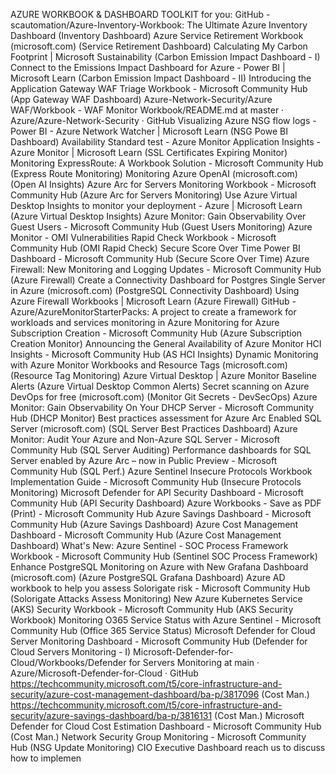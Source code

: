 AZURE WORKBOOK & DASHBOARD TOOLKIT for you:
GitHub - scautomation/Azure-Inventory-Workbook: The Ultimate Azure Inventory Dashboard (Inventory Dashboard)
Azure Service Retirement Workbook (microsoft.com) (Service Retirement Dashboard)
Calculating My Carbon Footprint | Microsoft Sustainability (Carbon Emission Impact Dashboard - I)
Connect to the Emissions Impact Dashboard for Azure - Power BI | Microsoft Learn (Carbon Emission Impact Dashboard - II)
Introducing the Application Gateway WAF Triage Workbook - Microsoft Community Hub (App Gateway WAF Dashboard)
Azure-Network-Security/Azure WAF/Workbook - WAF Monitor Workbook/README.md at master · Azure/Azure-Network-Security · GitHub
Visualizing Azure NSG flow logs - Power BI - Azure Network Watcher | Microsoft Learn (NSG Powe BI Dashboard)
Availability Standard test - Azure Monitor Application Insights - Azure Monitor | Microsoft Learn (SSL Certificates Expiring Monitor)
Monitoring ExpressRoute: A Workbook Solution - Microsoft Community Hub (Express Route Monitoring)
Monitoring Azure OpenAI (microsoft.com) (Open AI Insights)
Azure Arc for Servers Monitoring Workbook - Microsoft Community Hub (Azure Arc for Servers Monitoring)
Use Azure Virtual Desktop Insights to monitor your deployment - Azure | Microsoft Learn (Azure Virtual Desktop Insights)
Azure Monitor: Gain Observability Over Guest Users - Microsoft Community Hub (Guest Users Monitoring)
Azure Monitor - OMI Vulnerabilities Rapid Check Workbook - Microsoft Community Hub (OMI Rapid Check)
Secure Score Over Time Power BI Dashboard - Microsoft Community Hub (Secure Score Over Time)
Azure Firewall: New Monitoring and Logging Updates - Microsoft Community Hub (Azure Firewall)
Create a Connectivity Dashboard for Postgres Single Server in Azure (microsoft.com) (PostgreSQL Connectivity Dashboard)
Using Azure Firewall Workbooks | Microsoft Learn (Azure Firewall)
GitHub - Azure/AzureMonitorStarterPacks: A project to create a framework for workloads and services monitoring in Azure
Monitoring for Azure Subscription Creation - Microsoft Community Hub (Azure Subscription Creation Monitor)
Announcing the General Availability of Azure Monitor HCI Insights - Microsoft Community Hub (AS HCI Insights)
Dynamic Monitoring with Azure Monitor Workbooks and Resource Tags (microsoft.com) (Resource Tag Monitoring)
Azure Virtual Desktop | Azure Monitor Baseline Alerts (Azure Virtual Desktop Common Alerts)
Secret scanning on Azure DevOps for free (microsoft.com) (Monitor Git Secrets - DevSecOps)
Azure Monitor: Gain Observability On Your DHCP Server - Microsoft Community Hub (DHCP Monitor)
Best practices assessment for Azure Arc Enabled SQL Server (microsoft.com) (SQL Server Best Practices Dashboard)
Azure Monitor: Audit Your Azure and Non-Azure SQL Server - Microsoft Community Hub (SQL Server Auditing)
Performance dashboards for SQL Server enabled by Azure Arc – now in Public Preview - Microsoft Community Hub (SQL Perf.)
Azure Sentinel Insecure Protocols Workbook Implementation Guide - Microsoft Community Hub (Insecure Protocols Monitoring)
Microsoft Defender for API Security Dashboard - Microsoft Community Hub (API Security Dashboard)
Azure Workbooks - Save as PDF (Print) - Microsoft Community Hub
Azure Savings Dashboard - Microsoft Community Hub (Azure Savings Dashboard)
Azure Cost Management Dashboard - Microsoft Community Hub (Azure Cost Management Dashboard)
What's New: Azure Sentinel - SOC Process Framework Workbook - Microsoft Community Hub (Sentinel SOC Process Framework)
Enhance PostgreSQL Monitoring on Azure with New Grafana Dashboard (microsoft.com) (Azure PostgreSQL Grafana Dashboard)
Azure AD workbook to help you assess Solorigate risk - Microsoft Community Hub (Solorigate Attacks Assess Monitoring)
New Azure Kubernetes Service (AKS) Security Workbook - Microsoft Community Hub (AKS Security Workbook)
Monitoring O365 Service Status with Azure Sentinel - Microsoft Community Hub (Office 365 Service Status)
Microsoft Defender for Cloud Server Monitoring Dashboard - Microsoft Community Hub (Defender for Cloud Servers Monitoring - I)
Microsoft-Defender-for-Cloud/Workbooks/Defender for Servers Monitoring at main · Azure/Microsoft-Defender-for-Cloud · GitHub
https://techcommunity.microsoft.com/t5/core-infrastructure-and-security/azure-cost-management-dashboard/ba-p/3817096 (Cost Man.)
https://techcommunity.microsoft.com/t5/core-infrastructure-and-security/azure-savings-dashboard/ba-p/3816131 (Cost Man.)
Microsoft Defender for Cloud Cost Estimation Dashboard - Microsoft Community Hub (Cost Man.)
Network Security Group Monitoring - Microsoft Community Hub (NSG Update Monitoring)
CIO Executive Dashboard reach us to discuss how to implemen